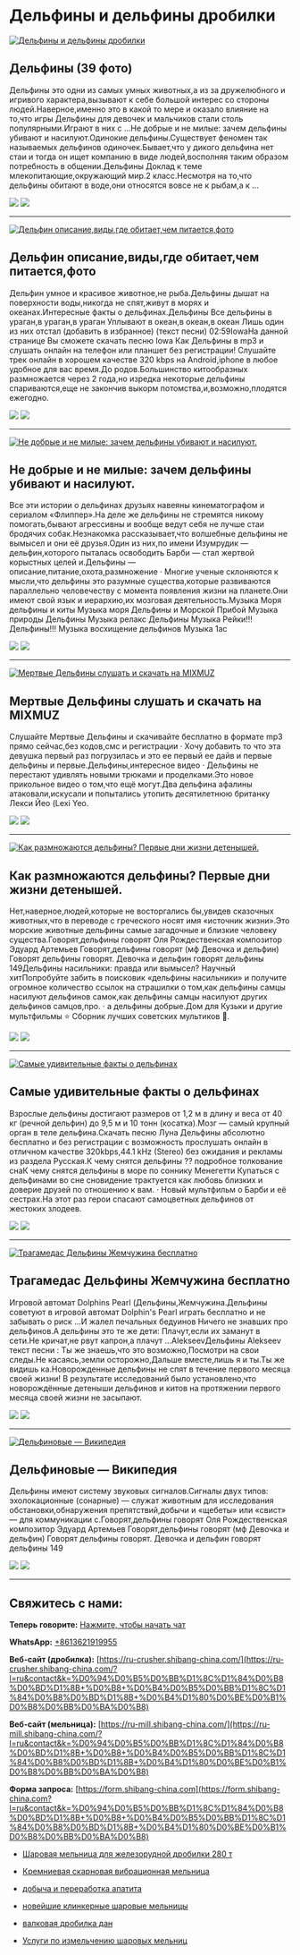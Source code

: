 # Дельфины и дельфины дробилки

<a href="https://swt.shibang-china.com/?l=ru&img&k=%D0%94%D0%B5%D0%BB%D1%8C%D1%84%D0%B8%D0%BD%D1%8B+%D0%B8+%D0%B4%D0%B5%D0%BB%D1%8C%D1%84%D0%B8%D0%BD%D1%8B+%D0%B4%D1%80%D0%BE%D0%B1%D0%B8%D0%BB%D0%BA%D0%B8" target="_blank">![Дельфины и дельфины дробилки](http://static.shibang-china.com/all-800x300/1100.jpg)</a>

## Дельфины (39 фото)
Дельфины это одни из самых умных животных,а из за дружелюбного и игривого характера,вызывают к себе большой интерес со стороны людей.Наверное,именно это в какой то мере и оказало влияние на то,что игры Дельфины для девочек и мальчиков стали столь популярными.Играют в них с …Не добрые и не милые: зачем дельфины убивают и насилуют.Одинокие дельфины.Существует феномен так называемых дельфинов одиночек.Бывает,что у дикого дельфина нет стаи и тогда он ищет компанию в виде людей,восполняя таким образом потребность в общении.Дельфины Доклад к теме млекопитающие,окружающий мир.2 класс.Несмотря на то,что дельфины обитают в воде,они относятся вовсе не к рыбам,а к …


<a href="https://whatsapp.shibangsoft.com/WhatsApp.php" target="_blank" title="WhatsApp">![](http://static.shibang-china.com/icon/whatsapp.png)</a> <a href="https://swt.shibang-china.com/?l=ru&icon&k=%D0%94%D0%B5%D0%BB%D1%8C%D1%84%D0%B8%D0%BD%D1%8B+%D0%B8+%D0%B4%D0%B5%D0%BB%D1%8C%D1%84%D0%B8%D0%BD%D1%8B+%D0%B4%D1%80%D0%BE%D0%B1%D0%B8%D0%BB%D0%BA%D0%B8" target="_blank">![](http://static.shibang-china.com/icon/chat-ru.png)</a>

---

<a href="https://swt.shibang-china.com/?l=ru&img&k=%D0%94%D0%B5%D0%BB%D1%8C%D1%84%D0%B8%D0%BD%D1%8B+%D0%B8+%D0%B4%D0%B5%D0%BB%D1%8C%D1%84%D0%B8%D0%BD%D1%8B+%D0%B4%D1%80%D0%BE%D0%B1%D0%B8%D0%BB%D0%BA%D0%B8" target="_blank">![Дельфин описание,виды,где обитает,чем питается,фото](http://static.shibang-china.com/all-800x300/181.jpg)</a>

## Дельфин описание,виды,где обитает,чем питается,фото
Дельфин умное и красивое животное,не рыба.Дельфины дышат на поверхности воды,никогда не спят,живут в морях и океанах.Интересные факты о дельфинах.Дельфины Все дельфины в ураган,в ураган,в ураган Уплывают в океан,в океан,в океан Лишь один из них отстал (добавить в избранное) (текст песни) 02:59IowaНа данной странице Вы сможете скачать песню Iowa Как Дельфины в mp3 и слушать онлайн на телефон или планшет без регистрации! Слушайте трек онлайн в хорошем качестве 320 kbps на Android,iphone в любое удобное для вас время.До родов.Большинство китообразных размножается через 2 года,но изредка некоторые дельфины спариваются,еще не закончив выкорм потомства,и,возможно,плодятся ежегодно.


<a href="https://whatsapp.shibangsoft.com/WhatsApp.php" target="_blank" title="WhatsApp">![](http://static.shibang-china.com/icon/whatsapp.png)</a> <a href="https://swt.shibang-china.com/?l=ru&icon&k=%D0%94%D0%B5%D0%BB%D1%8C%D1%84%D0%B8%D0%BD%D1%8B+%D0%B8+%D0%B4%D0%B5%D0%BB%D1%8C%D1%84%D0%B8%D0%BD%D1%8B+%D0%B4%D1%80%D0%BE%D0%B1%D0%B8%D0%BB%D0%BA%D0%B8" target="_blank">![](http://static.shibang-china.com/icon/chat-ru.png)</a>

---

<a href="https://swt.shibang-china.com/?l=ru&img&k=%D0%94%D0%B5%D0%BB%D1%8C%D1%84%D0%B8%D0%BD%D1%8B+%D0%B8+%D0%B4%D0%B5%D0%BB%D1%8C%D1%84%D0%B8%D0%BD%D1%8B+%D0%B4%D1%80%D0%BE%D0%B1%D0%B8%D0%BB%D0%BA%D0%B8" target="_blank">![Не добрые и не милые: зачем дельфины убивают и насилуют.](http://static.shibang-china.com/all-800x300/352.jpg)</a>

## Не добрые и не милые: зачем дельфины убивают и насилуют.
Все эти истории о дельфинах друзьях навеяны кинематографом и сериалом &#171;Флиппер&#187;.На деле же дельфины не стремятся никому помогать,бывают агрессивны и вообще ведут себя не лучше стаи бродячих собак.Незнакомка рассказывает,что волшебные дельфины не вымысел и они её друзья.Один из них,по имени Изумрудик — дельфин,которого пыталась освободить Барби — стал жертвой корыстных целей и.Дельфины — описание,питание,охота,размножение&nbsp;&#0183;&#32;Многие ученые склоняются к мысли,что дельфины это разумные существа,которые развиваются параллельно человечеству с момента появления жизни на планете.Они имеют свой язык и иерархию,их мозговая деятельность.Музыка Моря дельфины и киты Музыка моря Дельфины и Морской Прибой Музыка природы Дельфины Музыка релакс Дельфины Музыка Рейки!!! Дельфины!!! Музыка восхищение дельфинов Музыка 1ac


<a href="https://whatsapp.shibangsoft.com/WhatsApp.php" target="_blank" title="WhatsApp">![](http://static.shibang-china.com/icon/whatsapp.png)</a> <a href="https://swt.shibang-china.com/?l=ru&icon&k=%D0%94%D0%B5%D0%BB%D1%8C%D1%84%D0%B8%D0%BD%D1%8B+%D0%B8+%D0%B4%D0%B5%D0%BB%D1%8C%D1%84%D0%B8%D0%BD%D1%8B+%D0%B4%D1%80%D0%BE%D0%B1%D0%B8%D0%BB%D0%BA%D0%B8" target="_blank">![](http://static.shibang-china.com/icon/chat-ru.png)</a>

---

<a href="https://swt.shibang-china.com/?l=ru&img&k=%D0%94%D0%B5%D0%BB%D1%8C%D1%84%D0%B8%D0%BD%D1%8B+%D0%B8+%D0%B4%D0%B5%D0%BB%D1%8C%D1%84%D0%B8%D0%BD%D1%8B+%D0%B4%D1%80%D0%BE%D0%B1%D0%B8%D0%BB%D0%BA%D0%B8" target="_blank">![Мертвые Дельфины слушать и скачать на MIXMUZ](http://static.shibang-china.com/all-800x300/426.jpg)</a>

## Мертвые Дельфины слушать и скачать на MIXMUZ
Слушайте Мертвые Дельфины и скачивайте бесплатно в формате mp3 прямо сейчас,без кодов,смс и регистрации&nbsp;&#0183;&#32;Хочу добавить то что эта девушка первый раз погрузилась и это ее первый ее дайв и первые дельфины и первые.Дельфины,интересное видео&nbsp;&#0183;&#32;Дельфины не перестают удивлять новыми трюками и проделками.Это новое прикольное видео о том,что ещё могут.Два дельфина афалины атаковали,искусали и попытались утопить десятилетнюю британку Лекси Йео (Lexi Yeo.


<a href="https://whatsapp.shibangsoft.com/WhatsApp.php" target="_blank" title="WhatsApp">![](http://static.shibang-china.com/icon/whatsapp.png)</a> <a href="https://swt.shibang-china.com/?l=ru&icon&k=%D0%94%D0%B5%D0%BB%D1%8C%D1%84%D0%B8%D0%BD%D1%8B+%D0%B8+%D0%B4%D0%B5%D0%BB%D1%8C%D1%84%D0%B8%D0%BD%D1%8B+%D0%B4%D1%80%D0%BE%D0%B1%D0%B8%D0%BB%D0%BA%D0%B8" target="_blank">![](http://static.shibang-china.com/icon/chat-ru.png)</a>

---

<a href="https://swt.shibang-china.com/?l=ru&img&k=%D0%94%D0%B5%D0%BB%D1%8C%D1%84%D0%B8%D0%BD%D1%8B+%D0%B8+%D0%B4%D0%B5%D0%BB%D1%8C%D1%84%D0%B8%D0%BD%D1%8B+%D0%B4%D1%80%D0%BE%D0%B1%D0%B8%D0%BB%D0%BA%D0%B8" target="_blank">![Как размножаются дельфины? Первые дни жизни детенышей.](http://static.shibang-china.com/all-800x300/1040.jpg)</a>

## Как размножаются дельфины? Первые дни жизни детенышей.
Нет,наверное,людей,которые не восторгались бы,увидев сказочных животных,что в переводе с греческого носят имя &#171;источник жизни&#187;.Это морские животные дельфины самые загадочные и близкие человеку существа.Говорят,дельфины говорят Оля Рождественская композитор Эдуард Артемьев Говорят,дельфины говорят (мф Девочка и дельфин) Говорят дельфины говорят. Девочка и дельфин говорят дельфины 149Дельфины насильники: правда или вымысел? Научный хитПопробуйте забить в поисковик &#171;дельфины насильники&#187; и получите огромное количество ссылок на страшилки о том,как дельфины самцы насилуют дельфинов самок,как дельфины самцы насилуют других дельфинов самцов,про.&nbsp;&#0183;&#32;а дельфины добрые.Дом для Кузьки и другие мультфильмы ⭐ Сборник лучших советских мультиков 🍬.


<a href="https://whatsapp.shibangsoft.com/WhatsApp.php" target="_blank" title="WhatsApp">![](http://static.shibang-china.com/icon/whatsapp.png)</a> <a href="https://swt.shibang-china.com/?l=ru&icon&k=%D0%94%D0%B5%D0%BB%D1%8C%D1%84%D0%B8%D0%BD%D1%8B+%D0%B8+%D0%B4%D0%B5%D0%BB%D1%8C%D1%84%D0%B8%D0%BD%D1%8B+%D0%B4%D1%80%D0%BE%D0%B1%D0%B8%D0%BB%D0%BA%D0%B8" target="_blank">![](http://static.shibang-china.com/icon/chat-ru.png)</a>

---

<a href="https://swt.shibang-china.com/?l=ru&img&k=%D0%94%D0%B5%D0%BB%D1%8C%D1%84%D0%B8%D0%BD%D1%8B+%D0%B8+%D0%B4%D0%B5%D0%BB%D1%8C%D1%84%D0%B8%D0%BD%D1%8B+%D0%B4%D1%80%D0%BE%D0%B1%D0%B8%D0%BB%D0%BA%D0%B8" target="_blank">![Самые удивительные факты о дельфинах](http://static.shibang-china.com/all-800x300/976.jpg)</a>

## Самые удивительные факты о дельфинах
Взрослые дельфины достигают размеров от 1,2 м в длину и веса от 40 кг (речной дельфин) до 9,5 м и 10 тонн (косатка).Мозг — самый крупный орган в теле дельфина.Скачать песню Луна Дельфины абсолютно бесплатно и без регистрации с возможность прослушать онлайн в отличном качестве 320kbps,44.1 kHz (Stereo) без ожидания и рекламы из раздела Русская.К чему снятся дельфины ?? подробное толкование снаК чему снятся дельфины в море по соннику Менегетти Купаться с дельфинами во сне сновидение трактуется как любовь близких и доверие друзей по отношению к вам.&nbsp;&#0183;&#32;Новый мультфильм о Барби и её сестрах.На этот раз герои спасают самоцветных дельфинов от жестоких злодеев.


<a href="https://whatsapp.shibangsoft.com/WhatsApp.php" target="_blank" title="WhatsApp">![](http://static.shibang-china.com/icon/whatsapp.png)</a> <a href="https://swt.shibang-china.com/?l=ru&icon&k=%D0%94%D0%B5%D0%BB%D1%8C%D1%84%D0%B8%D0%BD%D1%8B+%D0%B8+%D0%B4%D0%B5%D0%BB%D1%8C%D1%84%D0%B8%D0%BD%D1%8B+%D0%B4%D1%80%D0%BE%D0%B1%D0%B8%D0%BB%D0%BA%D0%B8" target="_blank">![](http://static.shibang-china.com/icon/chat-ru.png)</a>

---

<a href="https://swt.shibang-china.com/?l=ru&img&k=%D0%94%D0%B5%D0%BB%D1%8C%D1%84%D0%B8%D0%BD%D1%8B+%D0%B8+%D0%B4%D0%B5%D0%BB%D1%8C%D1%84%D0%B8%D0%BD%D1%8B+%D0%B4%D1%80%D0%BE%D0%B1%D0%B8%D0%BB%D0%BA%D0%B8" target="_blank">![Трагамедас Дельфины Жемчужина бесплатно](http://static.shibang-china.com/all-800x300/1358.jpg)</a>

## Трагамедас Дельфины Жемчужина бесплатно
Игровой автомат Dolphins Pearl (Дельфины,Жемчужина.Дельфины советуют в игровой автомат Dolphin's Pearl играть бесплатно и не забывать о риск …И жалел печальных бедуинов Ничего не знавших про дельфинов.А дельфины это те же дети: Плачут,если их заманут в сети.Не кричат,не рвут капрон,а плачут …AlekseevДельфины Alekseev текст песни : Ты же знаешь,что это возможно,Посмотри на свои следы.Не касаясь,земли осторожно,Дальше вместе,лишь я и ты.Ты же видишь ка.Новорожденные дельфины не спят в течение первого месяца своей жизни! В результате исследований было установлено,что новорождённые детеныши дельфинов и китов на протяжении первого месяца своей жизни не засыпают.


<a href="https://whatsapp.shibangsoft.com/WhatsApp.php" target="_blank" title="WhatsApp">![](http://static.shibang-china.com/icon/whatsapp.png)</a> <a href="https://swt.shibang-china.com/?l=ru&icon&k=%D0%94%D0%B5%D0%BB%D1%8C%D1%84%D0%B8%D0%BD%D1%8B+%D0%B8+%D0%B4%D0%B5%D0%BB%D1%8C%D1%84%D0%B8%D0%BD%D1%8B+%D0%B4%D1%80%D0%BE%D0%B1%D0%B8%D0%BB%D0%BA%D0%B8" target="_blank">![](http://static.shibang-china.com/icon/chat-ru.png)</a>

---

<a href="https://swt.shibang-china.com/?l=ru&img&k=%D0%94%D0%B5%D0%BB%D1%8C%D1%84%D0%B8%D0%BD%D1%8B+%D0%B8+%D0%B4%D0%B5%D0%BB%D1%8C%D1%84%D0%B8%D0%BD%D1%8B+%D0%B4%D1%80%D0%BE%D0%B1%D0%B8%D0%BB%D0%BA%D0%B8" target="_blank">![Дельфиновые — Википедия](http://static.shibang-china.com/all-800x300/159.jpg)</a>

## Дельфиновые — Википедия
Дельфины имеют систему звуковых сигналов.Сигналы двух типов: эхолокационные (сонарные) — служат животным для исследования обстановки,обнаружения препятствий,добычи и &#171;щебеты&#187; или &#171;свист&#187; — для коммуникации с.Говорят,дельфины говорят Оля Рождественская композитор Эдуард Артемьев Говорят,дельфины говорят (мф Девочка и дельфин) Говорят дельфины говорят. Девочка и дельфин говорят дельфины 149

<a href="https://whatsapp.shibangsoft.com/WhatsApp.php" target="_blank" title="WhatsApp">![](http://static.shibang-china.com/icon/whatsapp.png)</a> <a href="https://swt.shibang-china.com/?l=ru&icon&k=%D0%94%D0%B5%D0%BB%D1%8C%D1%84%D0%B8%D0%BD%D1%8B+%D0%B8+%D0%B4%D0%B5%D0%BB%D1%8C%D1%84%D0%B8%D0%BD%D1%8B+%D0%B4%D1%80%D0%BE%D0%B1%D0%B8%D0%BB%D0%BA%D0%B8" target="_blank">![](http://static.shibang-china.com/icon/chat-ru.png)</a>

---
## Свяжитесь с нами:

**Теперь говорите:** [Нажмите, чтобы начать чат](https://swt.shibang-china.com?l=ru&contact&k=%D0%94%D0%B5%D0%BB%D1%8C%D1%84%D0%B8%D0%BD%D1%8B+%D0%B8+%D0%B4%D0%B5%D0%BB%D1%8C%D1%84%D0%B8%D0%BD%D1%8B+%D0%B4%D1%80%D0%BE%D0%B1%D0%B8%D0%BB%D0%BA%D0%B8)

**WhatsApp:**  [+8613621919955](https://whatsapp.shibangsoft.com/WhatsApp.php)

**Веб-сайт (дробилка):** [https://ru-crusher.shibang-china.com/](https://ru-crusher.shibang-china.com/?l=ru&contact&k=%D0%94%D0%B5%D0%BB%D1%8C%D1%84%D0%B8%D0%BD%D1%8B+%D0%B8+%D0%B4%D0%B5%D0%BB%D1%8C%D1%84%D0%B8%D0%BD%D1%8B+%D0%B4%D1%80%D0%BE%D0%B1%D0%B8%D0%BB%D0%BA%D0%B8)

**Веб-сайт (мельница):** [https://ru-mill.shibang-china.com/](https://ru-mill.shibang-china.com/?l=ru&contact&k=%D0%94%D0%B5%D0%BB%D1%8C%D1%84%D0%B8%D0%BD%D1%8B+%D0%B8+%D0%B4%D0%B5%D0%BB%D1%8C%D1%84%D0%B8%D0%BD%D1%8B+%D0%B4%D1%80%D0%BE%D0%B1%D0%B8%D0%BB%D0%BA%D0%B8)

**Форма запроса:** [https://form.shibang-china.com](https://form.shibang-china.com?l=ru&contact&k=%D0%94%D0%B5%D0%BB%D1%8C%D1%84%D0%B8%D0%BD%D1%8B+%D0%B8+%D0%B4%D0%B5%D0%BB%D1%8C%D1%84%D0%B8%D0%BD%D1%8B+%D0%B4%D1%80%D0%BE%D0%B1%D0%B8%D0%BB%D0%BA%D0%B8)

* [Шаровая мельница для железорудной дробилки 280 т](../131/%D0%A8%D0%B0%D1%80%D0%BE%D0%B2%D0%B0%D1%8F%20%D0%BC%D0%B5%D0%BB%D1%8C%D0%BD%D0%B8%D1%86%D0%B0%20%D0%B4%D0%BB%D1%8F%20%D0%B6%D0%B5%D0%BB%D0%B5%D0%B7%D0%BE%D1%80%D1%83%D0%B4%D0%BD%D0%BE%D0%B9%20%D0%B4%D1%80%D0%BE%D0%B1%D0%B8%D0%BB%D0%BA%D0%B8%20280%20%D1%82.md)

* [Кремниевая скарновая вибрационная мельница](../132/%D0%9A%D1%80%D0%B5%D0%BC%D0%BD%D0%B8%D0%B5%D0%B2%D0%B0%D1%8F%20%D1%81%D0%BA%D0%B0%D1%80%D0%BD%D0%BE%D0%B2%D0%B0%D1%8F%20%D0%B2%D0%B8%D0%B1%D1%80%D0%B0%D1%86%D0%B8%D0%BE%D0%BD%D0%BD%D0%B0%D1%8F%20%D0%BC%D0%B5%D0%BB%D1%8C%D0%BD%D0%B8%D1%86%D0%B0.md)

* [добыча и переработка апатита](../135/%D0%B4%D0%BE%D0%B1%D1%8B%D1%87%D0%B0%20%D0%B8%20%D0%BF%D0%B5%D1%80%D0%B5%D1%80%D0%B0%D0%B1%D0%BE%D1%82%D0%BA%D0%B0%20%D0%B0%D0%BF%D0%B0%D1%82%D0%B8%D1%82%D0%B0.md)

* [новейшие клинкерные шаровые мельницы](../132/%D0%BD%D0%BE%D0%B2%D0%B5%D0%B9%D1%88%D0%B8%D0%B5%20%D0%BA%D0%BB%D0%B8%D0%BD%D0%BA%D0%B5%D1%80%D0%BD%D1%8B%D0%B5%20%D1%88%D0%B0%D1%80%D0%BE%D0%B2%D1%8B%D0%B5%20%D0%BC%D0%B5%D0%BB%D1%8C%D0%BD%D0%B8%D1%86%D1%8B.md)

* [валковая дробилка дан](../131/%D0%B2%D0%B0%D0%BB%D0%BA%D0%BE%D0%B2%D0%B0%D1%8F%20%D0%B4%D1%80%D0%BE%D0%B1%D0%B8%D0%BB%D0%BA%D0%B0%20%D0%B4%D0%B0%D0%BD.md)

* [Услуги по измельчению шаровых мельниц](../133/%D0%A3%D1%81%D0%BB%D1%83%D0%B3%D0%B8%20%D0%BF%D0%BE%20%D0%B8%D0%B7%D0%BC%D0%B5%D0%BB%D1%8C%D1%87%D0%B5%D0%BD%D0%B8%D1%8E%20%D1%88%D0%B0%D1%80%D0%BE%D0%B2%D1%8B%D1%85%20%D0%BC%D0%B5%D0%BB%D1%8C%D0%BD%D0%B8%D1%86.md)